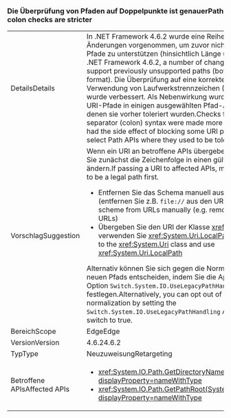 ### <a name="path-colon-checks-are-stricter"></a><span data-ttu-id="c5c6a-101">Die Überprüfung von Pfaden auf Doppelpunkte ist genauer</span><span class="sxs-lookup"><span data-stu-id="c5c6a-101">Path colon checks are stricter</span></span>

|   |   |
|---|---|
|<span data-ttu-id="c5c6a-102">Details</span><span class="sxs-lookup"><span data-stu-id="c5c6a-102">Details</span></span>|<span data-ttu-id="c5c6a-103">In .NET Framework 4.6.2 wurde eine Reihe von Änderungen vorgenommen, um zuvor nicht unterstützte Pfade zu unterstützen (hinsichtlich Länge und Format).</span><span class="sxs-lookup"><span data-stu-id="c5c6a-103">In .NET Framework 4.6.2, a number of changes were made to support previously unsupported paths (both in length and format).</span></span> <span data-ttu-id="c5c6a-104">Die Überprüfung auf eine korrekte Syntax bei der Verwendung von Laufwerkstrennzeichen (Doppelpunkt) wurde verbessert. Als Nebenwirkung wurden mehrere URI-Pfade in einigen ausgewählten Pfad-APIs blockiert, in denen sie vorher toleriert wurden.</span><span class="sxs-lookup"><span data-stu-id="c5c6a-104">Checks for proper drive separator (colon) syntax were made more correct, which had the side effect of blocking some URI paths in a few select Path APIs where they used to be tolerated.</span></span>|
|<span data-ttu-id="c5c6a-105">Vorschlag</span><span class="sxs-lookup"><span data-stu-id="c5c6a-105">Suggestion</span></span>|<span data-ttu-id="c5c6a-106">Wenn ein URI an betroffene APIs übergeben wird, sollten Sie zunächst die Zeichenfolge in einen gültigen Pfad ändern.</span><span class="sxs-lookup"><span data-stu-id="c5c6a-106">If passing a URI to affected APIs, modify the string to be a legal path first.</span></span><ul><li><span data-ttu-id="c5c6a-107">Entfernen Sie das Schema manuell aus den URLs (entfernen Sie z.B. <code>file://</code> aus den URLs).</span><span class="sxs-lookup"><span data-stu-id="c5c6a-107">Remove the scheme from URLs manually (e.g. remove <code>file://</code> from URLs)</span></span></li><li><span data-ttu-id="c5c6a-108">Übergeben Sie den URI der Klasse <xref:System.Uri> und verwenden Sie <xref:System.Uri.LocalPath>.</span><span class="sxs-lookup"><span data-stu-id="c5c6a-108">Pass the URI to the <xref:System.Uri> class and use <xref:System.Uri.LocalPath></span></span></li></ul><span data-ttu-id="c5c6a-109">Alternativ können Sie sich gegen die Normalisierung des neuen Pfads entscheiden, indem Sie die AppContext-Option <code>Switch.System.IO.UseLegacyPathHandling</code> auf TRUE festlegen.</span><span class="sxs-lookup"><span data-stu-id="c5c6a-109">Alternatively, you can opt out of the new path normalization by setting the <code>Switch.System.IO.UseLegacyPathHandling</code> AppContext switch to true.</span></span>|
|<span data-ttu-id="c5c6a-110">Bereich</span><span class="sxs-lookup"><span data-stu-id="c5c6a-110">Scope</span></span>|<span data-ttu-id="c5c6a-111">Edge</span><span class="sxs-lookup"><span data-stu-id="c5c6a-111">Edge</span></span>|
|<span data-ttu-id="c5c6a-112">Version</span><span class="sxs-lookup"><span data-stu-id="c5c6a-112">Version</span></span>|<span data-ttu-id="c5c6a-113">4.6.2</span><span class="sxs-lookup"><span data-stu-id="c5c6a-113">4.6.2</span></span>|
|<span data-ttu-id="c5c6a-114">Typ</span><span class="sxs-lookup"><span data-stu-id="c5c6a-114">Type</span></span>|<span data-ttu-id="c5c6a-115">Neuzuweisung</span><span class="sxs-lookup"><span data-stu-id="c5c6a-115">Retargeting</span></span>|
|<span data-ttu-id="c5c6a-116">Betroffene APIs</span><span class="sxs-lookup"><span data-stu-id="c5c6a-116">Affected APIs</span></span>|<ul><li><xref:System.IO.Path.GetDirectoryName(System.String)?displayProperty=nameWithType></li><li><xref:System.IO.Path.GetPathRoot(System.String)?displayProperty=nameWithType></li></ul>|

